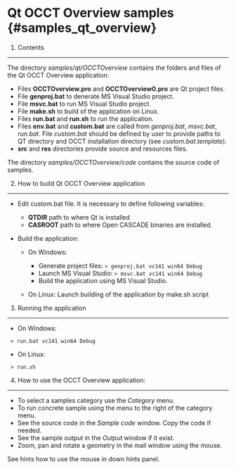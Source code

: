 Qt OCCT Overview samples {#samples_qt_overview}
==========

1. Contents
-----------------------

The directory <i> samples/qt/OCCTOverview </i> contains the folders and files of the Qt OCCT Overview application:

* Files **OCCTOverview.pro** and **OCCTOverview0.pro** are Qt project files.
* File **genproj.bat** to denerate MS Visual Studio project.
* File **msvc.bat**  to run MS Visual Studio project.
* File **make.sh** to build of the application on Linux.
* Files **run.bat** and **run.sh** to run the application.
* Files **env.bat** and **custom.bat** are called from *genproj.bat*, *msvc.bat*, *run.bat*.
  File *custom.bat* should be defined by user to provide paths to QT directory and OCCT installation directory (see *custom.bat.template*).
* **src** and **res** directories provide source and resources files.

The directory <i> samples/OCCTOverview/code </i> contains the source code of samples.

2. How to build Qt OCCT Overview application
---------------------------------

* Edit custom.bat file. It is necessary to define following variables:
  * **QTDIR** path to where Qt is installed
  * **CASROOT** path to where Open CASCADE binaries are installed.

* Build the application:

    * On Windows:
        * Generate project files: `> genproj.bat vc141 win64 Debug`
        * Launch MS Visual Studio: `> msvc.bat vc141 win64 Debug`
        * Build the application using MS Visual Studio.

    * On Linux: Launch building of the application by make.sh script

3. Running the application
--------------------------

* On Windows:
~~~~
 > run.bat vc141 win64 Debug
~~~~

* On Linux:
~~~~
 > run.sh
~~~~

4. How to use the OCCT Overview application:
---------------------------------

* To select a samples category use the *Category* menu.
* To run concrete sample using the menu to the right of the category menu.
* See the source code in the *Sample code* window. Сopy the code if needed.
* See the sample output in the *Output* window if it exist.
* Zoom, pan and rotate a geometry in the mail window using the mouse.

See hints how to use the mouse in down hints panel.
